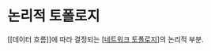 # 논리적 토폴로지

[[데이터 흐름]]에 따라 결정되는 [[네트워크 토폴로지]]의 논리적 부분.

[//begin]: # "Autogenerated link references for markdown compatibility"
[네트워크 토폴로지]: <네트워크 토폴로지> "네트워크 토폴로지"
[//end]: # "Autogenerated link references"